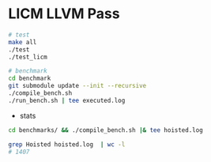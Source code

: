 # LICM LLVM Pass

```sh
# test
make all
./test
./test_licm

# benchmark
cd benchmark
git submodule update --init --recursive
./compile_bench.sh
./run_bench.sh | tee executed.log
```


* stats
```sh
cd benchmarks/ && ./compile_bench.sh |& tee hoisted.log

grep Hoisted hoisted.log  | wc -l
# 1407
```